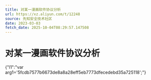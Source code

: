 ```yaml
---
title: 对某一漫画软件协议分析
url: https://xz.aliyun.com/t/12248
source: 先知安全技术社区
date: 2023-03-03
fetch_date: 2025-10-04T08:29:57.147508
---
```


# 对某一漫画软件协议分析

{"l1":"var arg1='5fcdb7577b6673de8a8a28eff5eb7773dfecedebd35a725118';"}